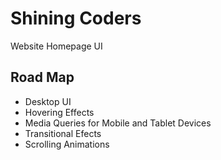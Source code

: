 # Shining Coders
Website Homepage UI
###

## Road Map

- Desktop UI
- Hovering Effects
- Media Queries for Mobile and Tablet Devices
- Transitional Efects
- Scrolling Animations
